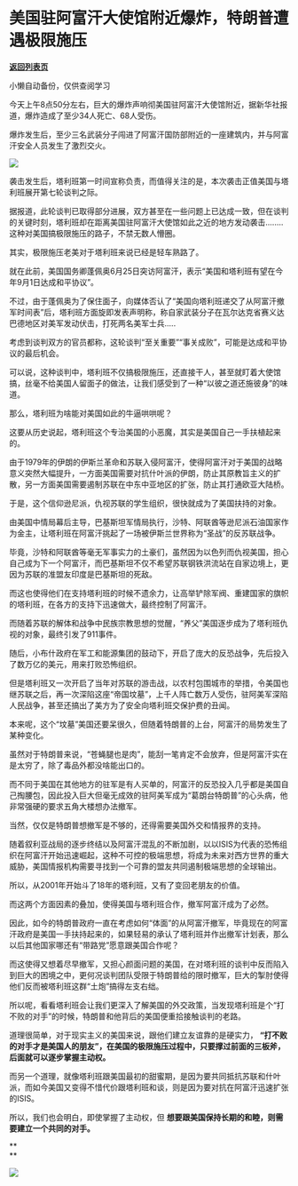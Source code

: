 # 美国驻阿富汗大使馆附近爆炸，特朗普遭遇极限施压

[**返回列表页**](/gzh/政事堂2019)

小懒自动备份，仅供查阅学习

  

今天上午8点50分左右，巨大的爆炸声响彻美国驻阿富汗大使馆附近，据新华社报道，爆炸造成了至少34人死亡、68人受伤。

  

爆炸发生后，至少三名武装分子闯进了阿富汗国防部附近的一座建筑内，并与阿富汗安全人员发生了激烈交火。

  

![](https://mmbiz.qpic.cn/mmbiz_jpg/rxhS23yu8cNa5d6bIK6C2rPo45GyBhFveB9qy8MXrz5XEzbcL2ibB48umsVMByT5cWh2ZsOTmCIWbKenQsjsmnA/640?wx_fmt=jpeg)

  

袭击发生后，塔利班第一时间宣称负责，而值得关注的是，本次袭击正值美国与塔利班展开第七轮谈判之际。

  

据报道，此轮谈判已取得部分进展，双方甚至在一些问题上已达成一致，但在谈判的关键时刻，塔利班却在距离美国驻阿富汗大使馆如此之近的地方发动袭击........这种对美国搞极限施压的路子，不禁无数人懵圈。

  

其实，极限施压老美对于塔利班来说已经是轻车熟路了。

  

就在此前，美国国务卿蓬佩奥6月25日突访阿富汗，表示“美国和塔利班有望在今年9月1日达成和平协议”。

  

不过，由于蓬佩奥为了保住面子，向媒体否认了“美国向塔利班递交了从阿富汗撤军时间表”后，塔利班方面旋即发表声明称，称自家武装分子在瓦尔达克省赛义达巴德地区对美军发动伏击，打死两名美军士兵.....

  

考虑到谈判双方的官员都称，这轮谈判“至关重要”“事关成败”，可能是达成和平协议的最后机会。

  

可以说，这种谈判中，塔利班不仅搞极限施压，还直接干人，甚至就盯着大使馆搞，丝毫不给美国人留面子的做法，让我们感受到了一种“以彼之道还施彼身”的味道。

  

  

那么，塔利班为啥能对美国如此的牛逼哄哄呢？  

  

这要从历史说起，塔利班这个专治美国的小恶魔，其实是美国自己一手扶植起来的。

  

由于1979年的伊朗的伊斯兰革命和苏联入侵阿富汗，使得阿富汗对于美国的战略意义突然大幅提升，一方面美国需要对抗什叶派的伊朗，防止其原教旨主义的扩散，另一方面美国需要遏制苏联在中东中亚地区的扩张，防止其打通欧亚大陆桥。  

  

于是，这个信仰逊尼派，仇视苏联的学生组织，很快就成为了美国扶持的对象。

  

由美国中情局幕后主导，巴基斯坦军情局执行，沙特、阿联酋等逊尼派石油国家作为金主，让塔利班在阿富汗挑起了一场被伊斯兰世界称为“圣战”的反苏联战争。

  

毕竟，沙特和阿联酋等毫无军事实力的土豪们，虽然因为以色列而仇视美国，担心自己成为下一个阿富汗，而巴基斯坦不仅不希望苏联钢铁洪流站在自家边境上，更因为苏联的准盟友印度是巴基斯坦的死敌。

  

而这也使得他们在支持塔利班的时候不遗余力，让高举铲除军阀、重建国家的旗帜的塔利班，在各方的支持下迅速做大，最终控制了阿富汗。

  

而随着苏联的解体和战争中民族宗教思想的觉醒，“养父”美国逐步成为了塔利班仇视的对象，最终引发了911事件。  

  

随后，小布什政府在军工和能源集团的鼓动下，开启了庞大的反恐战争，先后投入了数万亿的美元，用来打败恐怖组织。  

  

但是塔利班又一次开启了当年对苏联的游击战，以农村包围城市的举措，令美国也继苏联之后，再一次深陷这座“帝国坟墓”，上千人阵亡数万人受伤，驻阿美军深陷人民战争，甚至还搞出了美方为了安全向塔利班交保护费的丑闻。

  

本来呢，这个“坟墓”美国还要呆很久，但随着特朗普的上台，阿富汗的局势发生了某种变化。

  

虽然对于特朗普来说，“苍蝇腿也是肉”，能刮一笔肯定不会放弃，但是阿富汗实在是太穷了，除了毒品外都没啥能出口的。  

  

而不同于美国在其他地方的驻军是有人买单的，阿富汗的反恐投入几乎都是美国自己掏腰包，因此投入巨大但毫无成效的驻阿美军成为“葛朗台特朗普”的心头病，他非常强硬的要求五角大楼想办法撤军。

  

当然，仅仅是特朗普想撤军是不够的，还得需要美国外交和情报界的支持。

  

随着叙利亚战局的逐步终结以及阿富汗混乱的不断加剧，以以ISIS为代表的恐怖组织在阿富汗开始迅速崛起，这种不可控的极端思想，将成为未来对西方世界的重大威胁，美国情报机构需要寻找到一个可靠的盟友共同遏制极端思想的全球输出。

  

所以，从2001年开始斗了18年的塔利班，又有了变回老朋友的价值。  

  

而这两个方面因素的叠加，使得美国与塔利班合作，撤军阿富汗成为了必然。

  

因此，如今的特朗普政府一直在考虑如何“体面”的从阿富汗撤军，毕竟现在的阿富汗政府是美国一手扶持起来的，如果轻易的承认了塔利班并作出撤军计划表，那么以后其他国家哪还有“带路党”愿意跟美国合作呢？

  

而这使得又想着尽早撤军，又担心颜面问题的美国，在对塔利班的谈判中反而陷入到巨大的困境之中，更何况谈判团队受限于特朗普给的限时撤军，巨大的掣肘使得他们反而被塔利班这群“土炮”搞得左支右绌。

  

所以呢，看看塔利班会让我们更深入了解美国的外交政策，当发现塔利班是个“打不败的对手”的时候，特朗普和他背后的美国便重拾接触谈判的老路。

  

道理很简单，对于现实主义的美国来说，跟他们建立友谊靠的是硬实力，
**“打不败的对手才是美国人的朋友”，在美国的极限施压过程中，只要撑过前面的三板斧，后面就可以逐步掌握主动权。**  

  

而另一个道理，就像塔利班跟美国最初的甜蜜期，是因为要共同抵抗苏联和什叶派，而如今美国又变得不惜代价跟塔利班和谈，则是因为要对抗在阿富汗迅速扩张的ISIS。  

  

所以，我们也会明白，即使掌握了主动权，但 **想要跟美国保持长期的和睦，则需要建立一个共同的对手。**

 **  
**

![](https://mmbiz.qpic.cn/mmbiz_jpg/rxhS23yu8cPhKGWL4jsVyXCa0vmwBrceWKQnN2vd4RMORpN0UsYcaUddXfQX2UvIibDdMVshe6FaRhGbhhRsDlw/640?wx_fmt=jpeg)

